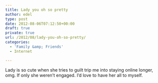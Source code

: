 ```yaml
---
title: Lady you oh so pretty
author: edel
type: post
date: 2012-08-06T07:12:50+00:00
draft: true
private: true
url: /2012/08/lady-you-oh-so-pretty/
categories:
  - 'Family &amp; Friends'
  - Internet

---
```

Lady is so cute when she tries to guilt trip me into staying online longer, omg. If only she weren&#8217;t engaged. I&#8217;d love to have her all to myself.

<ol class="footnote">
</ol>